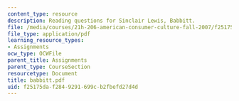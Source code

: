 ```yaml
---
content_type: resource
description: Reading questions for Sinclair Lewis, Babbitt.
file: /media/courses/21h-206-american-consumer-culture-fall-2007/f25175daf2849291699cb2fbefd27d4d_babbitt.pdf
file_type: application/pdf
learning_resource_types:
- Assignments
ocw_type: OCWFile
parent_title: Assignments
parent_type: CourseSection
resourcetype: Document
title: babbitt.pdf
uid: f25175da-f284-9291-699c-b2fbefd27d4d
---
```

